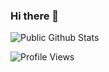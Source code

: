 ### Hi there 👋

![Public Github Stats](https://github-readme-stats.vercel.app/api?username=icoder-new&show_icons=true&hide_border=false)

![Profile Views](https://hits.seeyoufarm.com/api/count/incr/badge.svg?url=https://github.com/icoder-new/&title=Profile%20Views)

